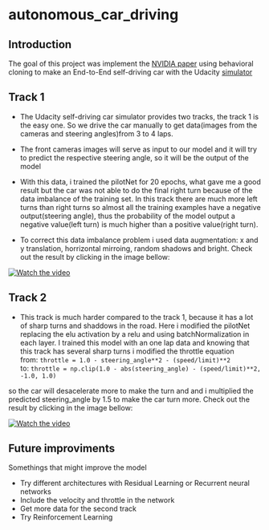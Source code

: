 # autonomous_car_driving
## Introduction
The goal of this project was implement the [NVIDIA paper](https://images.nvidia.com/content/tegra/automotive/images/2016/solutions/pdf/end-to-end-dl-using-px.pdf)
using behavioral cloning to make an End-to-End self-driving car with the Udacity [simulator](https://github.com/udacity/self-driving-car-sim) 

## Track 1
*   The Udacity self-driving car simulator provides two tracks, the track 1 is the easy one. So we drive the car manually to get data(images from the cameras and steering angles)from 3 to 4 laps.

*   The front cameras images will serve as input to our model and it will
try to predict the respective steering angle, so it will be the output of the model

*   With this data, i trained the pilotNet for 20 epochs,
what gave me a good result but the car was not able to do the final right turn because of the data imbalance of the training set. In this track there are much more left turns than right turns so almost all the training examples have a negative output(steering angle), thus the probability of the model output a negative value(left turn) is much higher than a positive value(right turn).

*   To correct this data imbalance problem i used data augmentation: x and y translation, horrizontal mirroing, random shadows and bright.
Check out the result by clicking in the image bellow:

[![Watch the video](http://i3.ytimg.com/vi/LC6WGWp_Yik/hqdefault.jpg)](https://www.youtube.com/watch?v=LC6WGWp_Yik&t=6s)

## Track 2
* This track is much harder compared to the track 1, because it has a lot of sharp turns and shaddows in the road. Here i modified the pilotNet replacing the elu activation by a relu and using batchNormalization in each layer. I trained this model with an one lap data and knowing that this track has several sharp turns i modified the throttle equation   
from: ```throttle = 1.0 - steering_angle**2 - (speed/limit)**2```  
to:  ```throttle = np.clip(1.0 - abs(steering_angle) - (speed/limit)**2, -1.0, 1.0)```  

so the car will desacelerate more to make the turn and and i multiplied the predicted steering_angle by 1.5 to make the car turn more.
Check out the result by clicking in the image bellow:

[![Watch the video](http://i3.ytimg.com/vi/VCH0dpJ3Rh4/hqdefault.jpg)](https://www.youtube.com/watch?v=VCH0dpJ3Rh4)


## Future improviments
Somethings that might improve the model
* Try different architectures with Residual Learning or Recurrent neural networks
* Include the velocity and throttle in the network
* Get more data for the second track
* Try Reinforcement Learning
